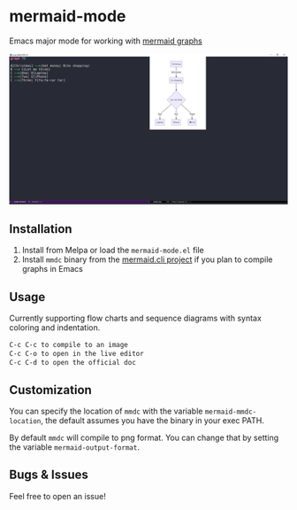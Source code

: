 # mermaid-mode
Emacs major mode for working with [mermaid graphs](https://mermaidjs.github.io/)

![alt text](screenshot.jpg "Screenshot")

## Installation
1. Install from Melpa or load the `mermaid-mode.el` file
2. Install `mmdc` binary from the [mermaid.cli project](https://github.com/mermaidjs/mermaid.cli) if you plan to compile graphs in Emacs

## Usage
Currently supporting flow charts and sequence diagrams with syntax coloring and indentation.

```
C-c C-c to compile to an image
C-c C-o to open in the live editor
C-c C-d to open the official doc
```

## Customization
You can specify the location of `mmdc` with the variable `mermaid-mmdc-location`, the default assumes you have the binary in your exec PATH.

By default `mmdc` will compile to png format. You can change that by setting the variable `mermaid-output-format`.

## Bugs & Issues
Feel free to open an issue!
